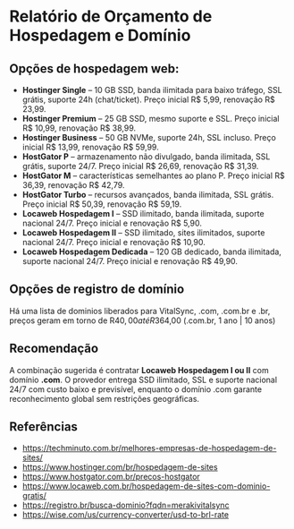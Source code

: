 # Relatório de Orçamento de Hospedagem e Domínio

## Opções de hospedagem web:
- **Hostinger Single** – 10 GB SSD, banda ilimitada para baixo tráfego, SSL grátis, suporte 24h (chat/ticket). Preço inicial R$ 5,99, renovação R$ 23,99.
- **Hostinger Premium** – 25 GB SSD, mesmo suporte e SSL. Preço inicial R$ 10,99, renovação R$ 38,99.
- **Hostinger Business** – 50 GB NVMe, suporte 24h, SSL incluso. Preço inicial R$ 13,99, renovação R$ 59,99.
- **HostGator P** – armazenamento não divulgado, banda ilimitada, SSL grátis, suporte 24/7. Preço inicial R$ 26,69, renovação R$ 31,39.
- **HostGator M** – características semelhantes ao plano P. Preço inicial R$ 36,39, renovação R$ 42,79.
- **HostGator Turbo** – recursos avançados, banda ilimitada, SSL grátis. Preço inicial R$ 50,39, renovação R$ 59,19.
- **Locaweb Hospedagem I** – SSD ilimitado, banda ilimitada, suporte nacional 24/7. Preço inicial e renovação R$ 5,90.
- **Locaweb Hospedagem II** – SSD ilimitado, sites ilimitados, suporte nacional 24/7. Preço inicial e renovação R$ 10,90.
- **Locaweb Hospedagem Dedicada** – 120 GB dedicado, banda ilimitada, suporte nacional 24/7. Preço inicial e renovação R$ 49,90.

## Opções de registro de domínio
Há uma lista de dominios liberados para VitalSync, .com, .com.br e .br, preços geram em torno de R$40,00 até R$364,00 
(.com.br, 1 ano | 10 anos)

## Recomendação
A combinação sugerida é contratar **Locaweb Hospedagem I ou II** com domínio **.com**. O provedor entrega SSD ilimitado, SSL e suporte nacional 24/7 com custo baixo e previsível, enquanto o domínio .com garante reconhecimento global sem restrições geográficas.

## Referências
- https://techminuto.com.br/melhores-empresas-de-hospedagem-de-sites/
- https://www.hostinger.com/br/hospedagem-de-sites
- https://www.hostgator.com.br/precos-hostgator
- https://www.locaweb.com.br/hospedagem-de-sites-com-dominio-gratis/
- https://registro.br/busca-dominio?fqdn=merakivitalsync
- https://wise.com/us/currency-converter/usd-to-brl-rate
